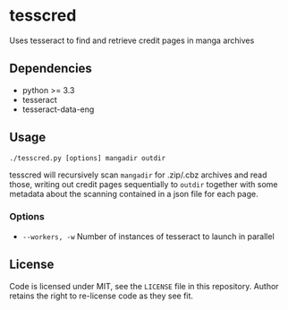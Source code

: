 # tesscred
Uses tesseract to find and retrieve credit pages in manga archives


## Dependencies

* python >= 3.3
* tesseract
* tesseract-data-eng


## Usage

    ./tesscred.py [options] mangadir outdir

tesscred will recursively scan `mangadir` for .zip/.cbz archives and read
those, writing out credit pages sequentially to `outdir` together with some
metadata about the scanning contained in a json file for each page.


### Options

* `--workers, -w` Number of instances of tesseract to launch in parallel


## License

Code is licensed under MIT, see the `LICENSE` file in this repository. Author
retains the right to re-license code as they see fit.
